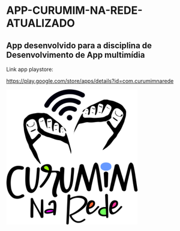 # APP-CURUMIM-NA-REDE-ATUALIZADO

## App desenvolvido para a disciplina de Desenvolvimento de App multimídia

Link app playstore:

https://play.google.com/store/apps/details?id=com.curumimnarede


  <img src="imagens/logo.png" width="350" title="hover text" align="center">